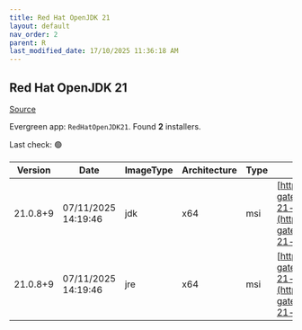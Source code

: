 ```yaml
---
title: Red Hat OpenJDK 21
layout: default
nav_order: 2
parent: R
last_modified_date: 17/10/2025 11:36:18 AM
---
```


## Red Hat OpenJDK 21

[Source](https://developers.redhat.com/products/openjdk/overview)

Evergreen app: `RedHatOpenJDK21`. Found **2** installers.

Last check: 🟢

| Version  | Date                | ImageType | Architecture | Type | URI                                                                                                                                                                                                                                                                    |
| -------- | ------------------- | --------- | ------------ | ---- | ---------------------------------------------------------------------------------------------------------------------------------------------------------------------------------------------------------------------------------------------------------------------- |
| 21.0.8+9 | 07/11/2025 14:19:46 | jdk       | x64          | msi  | [https://developers.redhat.com/content-gateway/file/pub/openjdk/adoptium/July_2025/java-21-openjdk-21.0.8.0.9-1.win.jdk.x86_64.msi](https://developers.redhat.com/content-gateway/file/pub/openjdk/adoptium/July_2025/java-21-openjdk-21.0.8.0.9-1.win.jdk.x86_64.msi) |
| 21.0.8+9 | 07/11/2025 14:19:46 | jre       | x64          | msi  | [https://developers.redhat.com/content-gateway/file/pub/openjdk/adoptium/July_2025/java-21-openjdk-21.0.8.0.9-1.win.jre.x86_64.msi](https://developers.redhat.com/content-gateway/file/pub/openjdk/adoptium/July_2025/java-21-openjdk-21.0.8.0.9-1.win.jre.x86_64.msi) |
